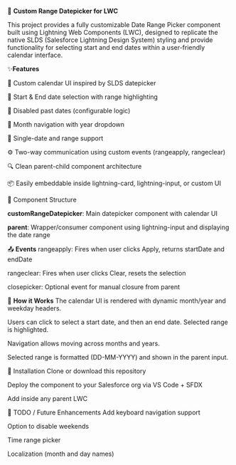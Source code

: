 
📅 **Custom Range Datepicker for LWC**

This project provides a fully customizable Date Range Picker component built using Lightning Web Components (LWC), designed to replicate the native SLDS (Salesforce Lightning Design System) styling and provide functionality for selecting start and end dates within a user-friendly calendar interface.


✨**Features**

📆 Custom calendar UI inspired by SLDS datepicker

📅 Start & End date selection with range highlighting

🚫 Disabled past dates (configurable logic)

🔁 Month navigation with year dropdown

🎯 Single-date and range support

⚙️ Two-way communication using custom events (rangeapply, rangeclear)

🔍 Clean parent-child component architecture

📦 Easily embeddable inside lightning-card, lightning-input, or custom UI

🧩 <stronng>Component Structure</strong>

**customRangeDatepicker**: Main datepicker component with calendar UI

**parent**: Wrapper/consumer component using lightning-input and displaying the date range



📤 **Events**
rangeapply: Fires when user clicks Apply, returns startDate and endDate

rangeclear: Fires when user clicks Clear, resets the selection

closepicker: Optional event for manual closure from parent

🧠 **How it Works**
The calendar UI is rendered with dynamic month/year and weekday headers.

Users can click to select a start date, and then an end date. Selected range is highlighted.

Navigation allows moving across months and years.

Selected range is formatted (DD-MM-YYYY) and shown in the parent input.

🚀 <stronng>Installation</strong>
Clone or download this repository

Deploy the component to your Salesforce org via VS Code + SFDX

Add <c-custom-range-datepicker> inside any parent LWC

🔧 <stronng>TODO / Future Enhancements</strong>
Add keyboard navigation support

Option to disable weekends

Time range picker

Localization (month and day names)
